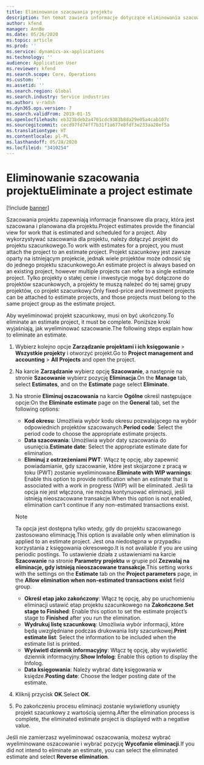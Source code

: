 ```yaml
---
title: Eliminowanie szacowania projektu
description: Ten temat zawiera informacje dotyczące eliminowania szacowania projektu po jego zakończeniu.
author: kfend
manager: AnnBe
ms.date: 05/26/2020
ms.topic: article
ms.prod: ''
ms.service: dynamics-ax-applications
ms.technology: ''
audience: Application User
ms.reviewer: kfend
ms.search.scope: Core, Operations
ms.custom: ''
ms.assetid: ''
ms.search.region: Global
ms.search.industry: Service industries
ms.author: v-radsh
ms.dyn365.ops.version: 7
ms.search.validFrom: 2019-01-15
ms.openlocfilehash: eb323bdeb2a4701cdc9383b8da29e05a4cab107c
ms.sourcegitcommit: cecd97fd74ff7b31f1a677e8fdf3e233aa28ef5a
ms.translationtype: HT
ms.contentlocale: pl-PL
ms.lasthandoff: 05/28/2020
ms.locfileid: "3410254"
---
```

# <a name="eliminate-a-project-estimate"></a><span data-ttu-id="ef8df-103">Eliminowanie szacowania projektu</span><span class="sxs-lookup"><span data-stu-id="ef8df-103">Eliminate a project estimate</span></span>

[!include [banner](../includes/banner.md)]

<span data-ttu-id="ef8df-104">Szacowania projektu zapewniają informacje finansowe dla pracy, która jest szacowana i planowana dla projektu.</span><span class="sxs-lookup"><span data-stu-id="ef8df-104">Project estimates provide the financial view for work that is estimated and scheduled for a project.</span></span> <span data-ttu-id="ef8df-105">Aby wykorzystywać szacowania dla projektu, należy dołączyć projekt do projektu szacunkowego.</span><span class="sxs-lookup"><span data-stu-id="ef8df-105">To work with estimates for a project, you must attach the project to an estimate project.</span></span> <span data-ttu-id="ef8df-106">Projekt szacunkowy jest zawsze oparty na istniejącym projekcie, jednak wiele projektów może odnosić się do jednego projektu szacunkowego.</span><span class="sxs-lookup"><span data-stu-id="ef8df-106">An estimate project is always based on an existing project, however multiple projects can refer to a single estimate project.</span></span> <span data-ttu-id="ef8df-107">Tylko projekty o stałej cenie i inwestycje mogą być dołączone do projektów szacunkowych, a projekty te muszą należeć do tej samej grupy projektów, co projekt szacunkowy.</span><span class="sxs-lookup"><span data-stu-id="ef8df-107">Only fixed-price and investment projects can be attached to estimate projects, and those projects must belong to the same project group as the estimate project.</span></span>

<span data-ttu-id="ef8df-108">Aby wyeliminować projekt szacunkowy, musi on być ukończony.</span><span class="sxs-lookup"><span data-stu-id="ef8df-108">To eliminate an estimate project, it must be complete.</span></span> <span data-ttu-id="ef8df-109">Poniższe kroki wyjaśniają, jak wyeliminować szacowanie.</span><span class="sxs-lookup"><span data-stu-id="ef8df-109">The following steps explain how to eliminate an estimate.</span></span>

1. <span data-ttu-id="ef8df-110">Wybierz kolejno opcje **Zarządzanie projektami i ich księgowanie** > **Wszystkie projekty** i otworzyć projekt.</span><span class="sxs-lookup"><span data-stu-id="ef8df-110">Go to **Project management and accounting** > **All Projects** and open the project.</span></span> 
2. <span data-ttu-id="ef8df-111">Na karcie **Zarządzanie** wybierz opcję **Szacowanie**, a następnie na stronie **Szacowanie** wybierz pozycję **Eliminacja**.</span><span class="sxs-lookup"><span data-stu-id="ef8df-111">On the **Manage** tab, select **Estimates**, and on the **Estimate** page select **Eliminate**.</span></span>
3. <span data-ttu-id="ef8df-112">Na stronie **Eliminuj oszacowania** na karcie **Ogólne** określ następujące opcje:</span><span class="sxs-lookup"><span data-stu-id="ef8df-112">On the **Eliminate estimate** page on the **General** tab, set the following options:</span></span>

   - <span data-ttu-id="ef8df-113">**Kod okresu**: Umożliwia wybór kodu okresu pozwalającego na wybór odpowiednich projektów szacowanych.</span><span class="sxs-lookup"><span data-stu-id="ef8df-113">**Period code**: Select the period code to choose the appropriate estimate projects.</span></span> 
   - <span data-ttu-id="ef8df-114">**Data szacowania**: Umożliwia wybór daty szacowania do usunięcia.</span><span class="sxs-lookup"><span data-stu-id="ef8df-114">**Estimate date**: Select the appropriate estimate date for elimination.</span></span>
   - <span data-ttu-id="ef8df-115">**Eliminuj z ostrzeżeniami PWT**: Włącz tę opcję, aby zapewnić powiadamianie, gdy szacowanie, które jest skojarzone z pracą w toku (PWT) zostanie wyeliminowane.</span><span class="sxs-lookup"><span data-stu-id="ef8df-115">**Eliminate with WIP warnings**: Enable this option to provide notification when an estimate that is associated with a work in progress (WIP) will be eliminated.</span></span> <span data-ttu-id="ef8df-116">Jeśli ta opcja nie jest włączona, nie można kontynuować eliminacji, jeśli istnieją nieoszacowane transakcje.</span><span class="sxs-lookup"><span data-stu-id="ef8df-116">When this option is not enabled, elimination can’t continue if any non-estimated transactions exist.</span></span> 
   > [!NOTE]
   > <span data-ttu-id="ef8df-117">Ta opcja jest dostępna tylko wtedy, gdy do projektu szacowanego zastosowano eliminację.</span><span class="sxs-lookup"><span data-stu-id="ef8df-117">This option is available only when elimination is applied to an estimate project.</span></span> <span data-ttu-id="ef8df-118">Jest ona niedostępna w przypadku korzystania z księgowania okresowego.</span><span class="sxs-lookup"><span data-stu-id="ef8df-118">It is not available if you are using periodic postings.</span></span> <span data-ttu-id="ef8df-119">To ustawienie działa z ustawieniami na karcie **Szacowanie** na stronie **Parametry projektu** w grupie pól **Zezwalaj na eliminacje, gdy istnieją nieoszacowane transakcje**.</span><span class="sxs-lookup"><span data-stu-id="ef8df-119">This setting works with the settings on the **Estimate** tab on the **Project parameters** page, in the **Allow elimination when non-estimated transactions exist** field group.</span></span>
   - <span data-ttu-id="ef8df-120">**Określ etap jako zakończony**: Włącz tę opcję, aby po uruchomieniu eliminacji ustawić etap projektu szacunkowego na **Zakończone**.</span><span class="sxs-lookup"><span data-stu-id="ef8df-120">**Set stage to Finished**: Enable this option to set the estimate project’s stage to **Finished** after you run the elimination.</span></span>
   - <span data-ttu-id="ef8df-121">**Wydrukuj listę szacunkową**: Umożliwia wybór informacji, które będą uwzględniane podczas drukowania listy szacunkowej.</span><span class="sxs-lookup"><span data-stu-id="ef8df-121">**Print estimate list**: Select the information to be included when the estimate list is printed.</span></span>
   - <span data-ttu-id="ef8df-122">**Wyświetl dziennik informacyjny**: Włącz tę opcję, aby wyświetlić dziennik informacyjny.</span><span class="sxs-lookup"><span data-stu-id="ef8df-122">**Show Infolog**: Enable this option to display the Infolog.</span></span>
   - <span data-ttu-id="ef8df-123">**Data księgowania**: Należy wybrać datę księgowania w księdze.</span><span class="sxs-lookup"><span data-stu-id="ef8df-123">**Posting date**: Choose the ledger posting date of the estimate.</span></span>

4.  <span data-ttu-id="ef8df-124">Kliknij przycisk **OK**.</span><span class="sxs-lookup"><span data-stu-id="ef8df-124">Select **OK**.</span></span>
5. <span data-ttu-id="ef8df-125">Po zakończeniu procesu eliminacji zostanie wyświetlony usunięty projekt szacunkowy z wartością ujemną.</span><span class="sxs-lookup"><span data-stu-id="ef8df-125">After the elimination process is complete, the eliminated estimate project is displayed with a negative value.</span></span> 

<span data-ttu-id="ef8df-126">Jeśli nie zamierzasz wyeliminować oszacowania, możesz wybrać wyeliminowane oszacowanie i wybrać pozycję **Wycofanie eliminacji**.</span><span class="sxs-lookup"><span data-stu-id="ef8df-126">If you did not intend to eliminate an estimate, you can select the eliminated estimate and select **Reverse elimination**.</span></span>   
